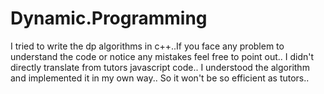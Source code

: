 # Dynamic.Programming

I tried to write the dp algorithms in c++..If you face any problem to understand the code or notice any mistakes feel free to point out..
I didn't directly translate from tutors javascript code.. I understood the algorithm and implemented it in my own way.. So it won't be so efficient as tutors..

